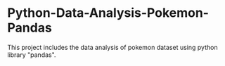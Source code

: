 # Python-Data-Analysis-Pokemon-Pandas
This project includes the data analysis of pokemon dataset using python library "pandas".
